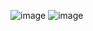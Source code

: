 ![image](https://user-images.githubusercontent.com/63268327/149700474-7b3a02c7-ce8f-4a92-ba48-318402624f34.png)
![image](https://user-images.githubusercontent.com/63268327/149700507-0627ccad-3eef-4b96-8d2f-1c2bdc140691.png)
